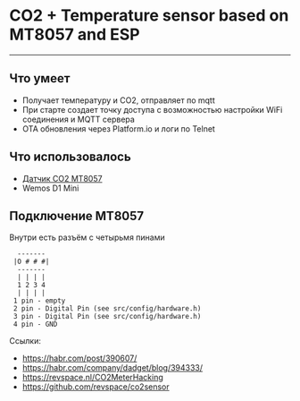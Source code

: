 # CO2 + Temperature sensor based on MT8057 and ESP

--------------------------------------------------------------
## Что умеет
* Получает температуру и CO2, отправляет по mqtt
* При старте создает точку доступа с возможностью настройки WiFi соединения и MQTT сервера
* OTA обновления через Platform.io и логи по Telnet

## Что использовалось
* [Датчик CO2 MT8057](https://masterkit.ru/shop/1266110)
* Wemos D1 Mini

## Подключение MT8057
Внутри есть разъём с четырьмя пинами
```
  -------
 |O # # #|
  -------
  | | | |
  1 2 3 4
  | | | |
 1 pin - empty
 2 pin - Digital Pin (see src/config/hardware.h)
 3 pin - Digital Pin (see src/config/hardware.h)
 4 pin - GND
```

Ссылки:
* https://habr.com/post/390607/
* https://habr.com/company/dadget/blog/394333/
* https://revspace.nl/CO2MeterHacking
* https://github.com/revspace/co2sensor
